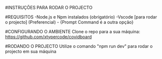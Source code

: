 #INSTRUÇÕES PARA RODAR O PROJECTO

#REQUISITOS
-Node.js e Npm instalados (obrigatório)
-Vscode [para rodar o projecto] (Preferencial) - {Prompt Command é a outra opção}

#CONFIGURANDO O AMBIENTE
Clone o repo para a sua máquina: https://github.com/xtypercode/covidboard

#RODANDO O PROJECTO
Utilize o comando "npm run dev" para rodar o projecto em sua máquina